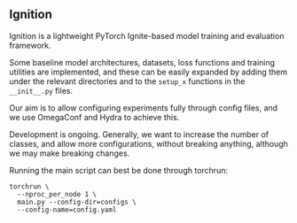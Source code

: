 ## Ignition
Ignition is a lightweight PyTorch Ignite-based model training and evaluation framework.

Some baseline model architectures, datasets, loss functions and training utilities are implemented, and these can be easily expanded by adding them under the relevant directories and to the `setup_x` functions in the `__init__.py` files.

Our aim is to allow configuring experiments fully through config files, and we use OmegaConf and Hydra to achieve this. 

Development is ongoing. Generally, we want to increase the number of classes, and allow more configurations, without breaking anything, although we may make breaking changes.

Running the main script can best be done through torchrun:
```
torchrun \
  --nproc_per_node 1 \
  main.py --config-dir=configs \
  --config-name=config.yaml

```